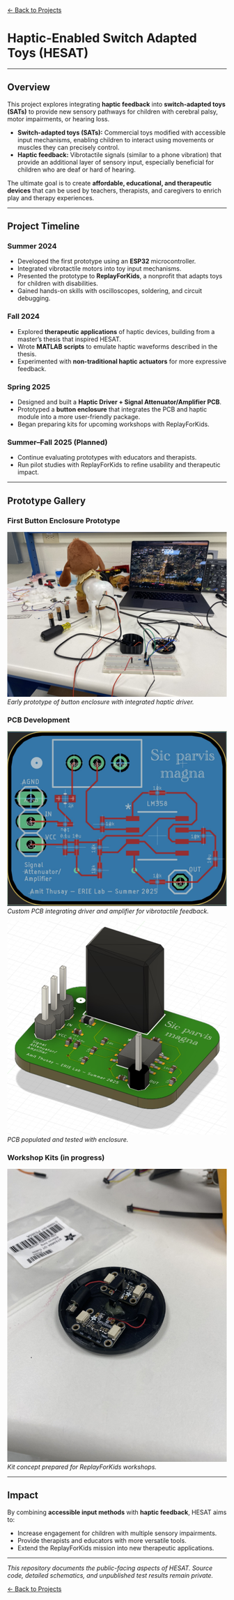 [← Back to Projects](../README.md)

# Haptic-Enabled Switch Adapted Toys (HESAT)

---

## Overview

This project explores integrating **haptic feedback** into **switch-adapted toys (SATs)** to provide new sensory pathways for children with cerebral palsy, motor impairments, or hearing loss.  

- **Switch-adapted toys (SATs):** Commercial toys modified with accessible input mechanisms, enabling children to interact using movements or muscles they can precisely control.  
- **Haptic feedback:** Vibrotactile signals (similar to a phone vibration) that provide an additional layer of sensory input, especially beneficial for children who are deaf or hard of hearing.  

The ultimate goal is to create **affordable, educational, and therapeutic devices** that can be used by teachers, therapists, and caregivers to enrich play and therapy experiences.

---

## Project Timeline

### Summer 2024
- Developed the first prototype using an **ESP32** microcontroller.  
- Integrated vibrotactile motors into toy input mechanisms.  
- Presented the prototype to **ReplayForKids**, a nonprofit that adapts toys for children with disabilities.  
- Gained hands-on skills with oscilloscopes, soldering, and circuit debugging.

### Fall 2024
- Explored **therapeutic applications** of haptic devices, building from a master’s thesis that inspired HESAT.  
- Wrote **MATLAB scripts** to emulate haptic waveforms described in the thesis.  
- Experimented with **non-traditional haptic actuators** for more expressive feedback.

### Spring 2025
- Designed and built a **Haptic Driver + Signal Attenuator/Amplifier PCB**.  
- Prototyped a **button enclosure** that integrates the PCB and haptic module into a more user-friendly package.  
- Began preparing kits for upcoming workshops with ReplayForKids.  

### Summer–Fall 2025 (Planned)
- Continue evaluating prototypes with educators and therapists.  
- Run pilot studies with ReplayForKids to refine usability and therapeutic impact.  

---

## Prototype Gallery

### First Button Enclosure Prototype
![Button Prototype](assets/HESAT_1.jpg)  
*Early prototype of button enclosure with integrated haptic driver.*

### PCB Development
![PCB Top View](assets/PCB_1.jpg)  
*Custom PCB integrating driver and amplifier for vibrotactile feedback.*  

![PCB Assembly](assets/PCB_2.jpg)  
*PCB populated and tested with enclosure.*

### Workshop Kits (in progress)
![HESAT Kit Concept](assets/HESAT_3.jpg)  
*Kit concept prepared for ReplayForKids workshops.*

---

## Impact

By combining **accessible input methods** with **haptic feedback**, HESAT aims to:  
- Increase engagement for children with multiple sensory impairments.  
- Provide therapists and educators with more versatile tools.  
- Extend the ReplayForKids mission into new therapeutic applications.  

---

*This repository documents the public-facing aspects of HESAT. Source code, detailed schematics, and unpublished test results remain private.*

[← Back to Projects](../README.md)